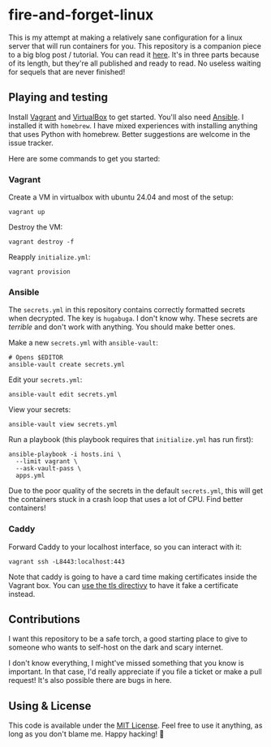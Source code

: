 # fire-and-forget-linux

This is my attempt at making a relatively sane configuration for a linux server that will run containers for you. This repository is a companion piece to a big blog post / tutorial. You can read it [here](https://arktekk.no/blogs/2025_fire_and_forget_linux_p1). It's in three parts because of its length, but they're all published and ready to read. No useless waiting for sequels that are never finished!

## Playing and testing

Install [Vagrant](https://developer.hashicorp.com/vagrant) and [VirtualBox](https://www.virtualbox.org/) to get started. You'll also need [Ansible](https://docs.ansible.com/ansible/latest/index.html). I installed it with `homebrew`. I have mixed experiences with installing anything that uses Python with homebrew. Better suggestions are welcome in the issue tracker.

Here are some commands to get you started:

### Vagrant

Create a VM in virtualbox with ubuntu 24.04 and most of the setup:
```shell
vagrant up
```
Destroy the VM:
```
vagrant destroy -f 
```

Reapply `initialize.yml`:
```shell
vagrant provision
```

### Ansible

The `secrets.yml` in this repository contains correctly formatted secrets when decrypted. The key is `hugabuga`. I don't know why. These secrets are _terrible_ and don't work with anything. You should make better ones.

Make a new `secrets.yml` with `ansible-vault`:

```shell
# Opens $EDITOR
ansible-vault create secrets.yml
```

Edit your `secrets.yml`:
```shell
ansible-vault edit secrets.yml
```

View your secrets:
```shell
ansible-vault view secrets.yml
```

Run a playbook (this playbook requires that `initialize.yml` has run first):

```shell
ansible-playbook -i hosts.ini \
  --limit vagrant \
  --ask-vault-pass \
  apps.yml
```

Due to the poor quality of the secrets in the default `secrets.yml`, this will get the containers stuck in a crash loop that uses a lot of CPU. Find better containers!

### Caddy

Forward Caddy to your localhost interface, so you can interact with it:

```shell
vagrant ssh -L8443:localhost:443
```

Note that caddy is going to have a card time making certificates inside the Vagrant box. You can [use the tls directivy](https://caddyserver.com/docs/caddyfile/directives/tls) to have it fake a certificate instead.

## Contributions

I want this repository to be a safe torch, a good starting place to give to someone who wants to self-host on the dark and scary internet.

I don't know everything, I might've missed something that you know is important. In that case, I'd really appreciate if you file a ticket or make a pull request! It's also possible there are bugs in here. 

## Using & License

This code is available under the [MIT License](./LICENSE.md). Feel free to use it anything, as long as you don't blame me. Happy hacking! 🥳